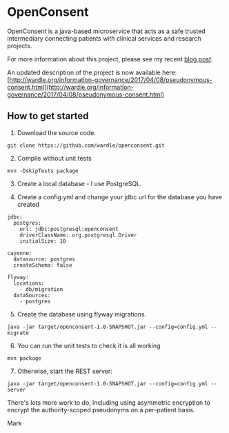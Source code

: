# OpenConsent

OpenConsent is a java-based microservice that acts as a safe trusted intermediary connecting patients with clinical services and research projects.

For more information about this project, please see my recent [blog post](http://wardle.org/information-governance/2017/04/05/pseudonymous-consent-poc.html).

An updated description of the project is now available here: [http://wardle.org/information-governance/2017/04/08/pseudonymous-consent.html](http://wardle.org/information-governance/2017/04/08/pseudonymous-consent.html)


## How to get started

1. Download the source code. 
```
git clone https://github.com/wardle/openconsent.git
```

2. Compile without unit tests
```
mvn -DskipTests package
```

3. Create a local database - I use PostgreSQL.

4. Create a config.yml and change your jdbc url for the database you have created
```
jdbc:
  postgres:
    url: jdbc:postgresql:openconsent
    driverClassName: org.postgresql.Driver
    initialSize: 10

cayenne:
  datasource: postgres
  createSchema: false

flyway:
  locations:
    - db/migration
  dataSources:
    - postgres
```

5. Create the database using flyway migrations. 

```
java -jar target/openconsent-1.0-SNAPSHOT.jar --config=config.yml --migrate
```

6. You can run the unit tests to check it is all working

```
mvn package
```

7. Otherwise, start the REST server:

```
java -jar target/openconsent-1.0-SNAPSHOT.jar --config=config.yml --server
```

There's lots more work to do, including using asymmetric encryption to encrypt the authority-scoped pseudonyms on a per-patient basis.

Mark
